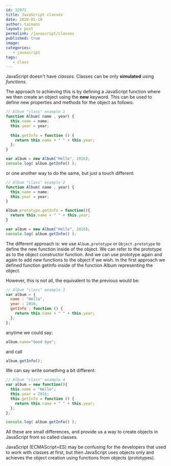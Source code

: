 ```yaml
---
id: 12971
title: JavaScript classes
date: 2020-01-10
author: taimani
layout: post
permalink: /javascript/classes
published: true
image: 
categories:
   - javascript
tags:
   - class
---
```

JavaScript doesn't have _classes_.
Classes can be only **simulated** using _functions_.

The approach to achieving this is by defining a JavaScript function where we then create an object using the **new** keyword. This can be used to define new properties and methods for the object as follows:
```js
// Album "class" example 1
function Album( name , year) {
  this.name = name; 
  this.year = year;
 
  this.getInfo = function () {
    return this.name + " " + this.year;
  };
}

var album = new Album("Hello", 2016);
console.log( album.getInfo() );
```

or one another way to do the same, but just a touch different:
```js
// Album "class" example 2
function Album( name , year) {
  this.name = name; 
  this.year = year; 
}

Album.prototype.getInfo = function(){
  return this.name + " " + this.year;
}

var album = new Album("Hello", 2016);
console.log( album.getInfo() );
```

The different approach is: we use `Album.prototype` or `Object.prototype` to define the new function inside of the object. We can refer to the prototype as to the object constructor function. And we can use prototype again and again to add new functions to the object if we wish. In the first approach we defined function getInfo inside of the function Album representing the object.

However, this is not all, the equivalent to the previous would be:
```js
// Album "class" example 3
var album = {
  name : "Hello", 
  year : 2016, 
  getInfo : function () {
    return this.name + " " + this.year;
  };
};
```
anytime we could say:
```js
album.name="Good bye";
```
and call
```js
album.getInfo();
```
We can say write something a bit different:
```js
// Album "class" example 4
var album = new function(){
  this.name = "Hello"; 
  this.year = 2016; 
  this.getInfo = function () {
    return this.name + " " + this.year;
  };
};

console.log( album.getInfo() );
```

All these are small differences, and provide us a way to create objects in JavaScript from so called classes.

JavaScript (ECMAScript=ES) may be confusing for the developers that used to work with classes at first, but then JavaScript uses objects only and achieves the object creation using functions from objects (prototypes).
